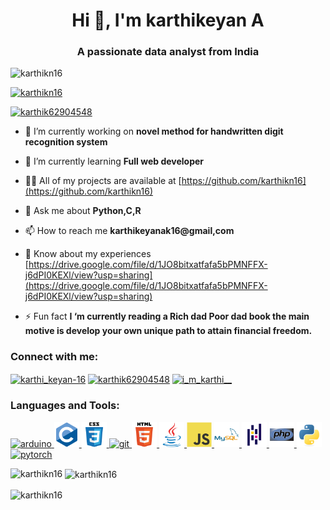 <h1 align="center">Hi 👋, I'm karthikeyan A</h1>
<h3 align="center">A passionate data analyst from India</h3>

<p align="left"> <img src="https://komarev.com/ghpvc/?username=karthikn16&label=Profile%20views&color=0e75b6&style=flat" alt="karthikn16" /> </p>

<p align="left"> <a href="https://github.com/ryo-ma/github-profile-trophy"><img src="https://github-profile-trophy.vercel.app/?username=karthikn16" alt="karthikn16" /></a> </p>

<p align="left"> <a href="https://twitter.com/karthik62904548" target="blank"><img src="https://img.shields.io/twitter/follow/karthik62904548?logo=twitter&style=for-the-badge" alt="karthik62904548" /></a> </p>

- 🔭 I’m currently working on **novel method for handwritten digit recognition system**

- 🌱 I’m currently learning **Full web developer**

- 👨‍💻 All of my projects are available at [https://github.com/karthikn16](https://github.com/karthikn16)

- 💬 Ask me about **Python,C,R**

- 📫 How to reach me **karthikeyanak16@gmail,com**

- 📄 Know about my experiences [https://drive.google.com/file/d/1JO8bitxatfafa5bPMNFFX-j6dPI0KEXl/view?usp=sharing](https://drive.google.com/file/d/1JO8bitxatfafa5bPMNFFX-j6dPI0KEXl/view?usp=sharing)

- ⚡ Fun fact **I ‘m currently reading a Rich dad Poor dad book the main motive is develop your own unique path to attain financial freedom.**

<h3 align="left">Connect with  me:</h3>
<p align="left">
<a href="https://codepen.io/karthi_keyan-16" target="blank"><img align="center" src="https://raw.githubusercontent.com/rahuldkjain/github-profile-readme-generator/master/src/images/icons/Social/codepen.svg" alt="karthi_keyan-16" height="30" width="40" /></a>
<a href="https://twitter.com/karthik62904548" target="blank"><img align="center" src="https://raw.githubusercontent.com/rahuldkjain/github-profile-readme-generator/master/src/images/icons/Social/twitter.svg" alt="karthik62904548" height="30" width="40" /></a>
<a href="https://instagram.com/i_m_karthi__" target="blank"><img align="center" src="https://raw.githubusercontent.com/rahuldkjain/github-profile-readme-generator/master/src/images/icons/Social/instagram.svg" alt="i_m_karthi__" height="30" width="40" /></a>
</p>

<h3 align="left">Languages and Tools:</h3>
<p align="left"> <a href="https://www.arduino.cc/" target="_blank" rel="noreferrer"> <img src="https://cdn.worldvectorlogo.com/logos/arduino-1.svg" alt="arduino" width="40" height="40"/> </a> <a href="https://www.cprogramming.com/" target="_blank" rel="noreferrer"> <img src="https://raw.githubusercontent.com/devicons/devicon/master/icons/c/c-original.svg" alt="c" width="40" height="40"/> </a> <a href="https://www.w3schools.com/css/" target="_blank" rel="noreferrer"> <img src="https://raw.githubusercontent.com/devicons/devicon/master/icons/css3/css3-original-wordmark.svg" alt="css3" width="40" height="40"/> </a> <a href="https://git-scm.com/" target="_blank" rel="noreferrer"> <img src="https://www.vectorlogo.zone/logos/git-scm/git-scm-icon.svg" alt="git" width="40" height="40"/> </a> <a href="https://www.w3.org/html/" target="_blank" rel="noreferrer"> <img src="https://raw.githubusercontent.com/devicons/devicon/master/icons/html5/html5-original-wordmark.svg" alt="html5" width="40" height="40"/> </a> <a href="https://www.java.com" target="_blank" rel="noreferrer"> <img src="https://raw.githubusercontent.com/devicons/devicon/master/icons/java/java-original.svg" alt="java" width="40" height="40"/> </a> <a href="https://developer.mozilla.org/en-US/docs/Web/JavaScript" target="_blank" rel="noreferrer"> <img src="https://raw.githubusercontent.com/devicons/devicon/master/icons/javascript/javascript-original.svg" alt="javascript" width="40" height="40"/> </a> <a href="https://www.mysql.com/" target="_blank" rel="noreferrer"> <img src="https://raw.githubusercontent.com/devicons/devicon/master/icons/mysql/mysql-original-wordmark.svg" alt="mysql" width="40" height="40"/> </a> <a href="https://pandas.pydata.org/" target="_blank" rel="noreferrer"> <img src="https://raw.githubusercontent.com/devicons/devicon/2ae2a900d2f041da66e950e4d48052658d850630/icons/pandas/pandas-original.svg" alt="pandas" width="40" height="40"/> </a> <a href="https://www.php.net" target="_blank" rel="noreferrer"> <img src="https://raw.githubusercontent.com/devicons/devicon/master/icons/php/php-original.svg" alt="php" width="40" height="40"/> </a> <a href="https://www.python.org" target="_blank" rel="noreferrer"> <img src="https://raw.githubusercontent.com/devicons/devicon/master/icons/python/python-original.svg" alt="python" width="40" height="40"/> </a> <a href="https://pytorch.org/" target="_blank" rel="noreferrer"> <img src="https://www.vectorlogo.zone/logos/pytorch/pytorch-icon.svg" alt="pytorch" width="40" height="40"/> </a> </p>

<p><img align="left" src="https://github-readme-stats.vercel.app/api/top-langs?username=karthikn16&show_icons=true&locale=en&layout=compact" alt="karthikn16" /></p>

<p>&nbsp;<img align="center" src="https://github-readme-stats.vercel.app/api?username=karthikn16&show_icons=true&locale=en" alt="karthikn16" /></p>

<p><img align="center" src="https://github-readme-streak-stats.herokuapp.com/?user=karthikn16&" alt="karthikn16" /></p>
